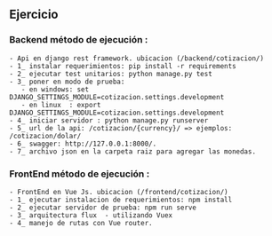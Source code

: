 ## Ejercicio 

 ### Backend método de ejecución :

    - Api en django rest framework. ubicacion (/backend/cotizacion/)
    - 1_ instalar requerimientos: pip install -r requirements
    - 2_ ejecutar test unitarios: python manage.py test
    - 3_ poner en modo de prueba:
       - en windows: set DJANGO_SETTINGS_MODULE=cotizacion.settings.development
       - en linux  : export DJANGO_SETTINGS_MODULE=cotizacion.settings.development
    - 4_ iniciar servidor : python manage.py runserver
    - 5_ url de la api: /cotizacion/{currency}/ => ejemplos: /cotizacion/dolar/
    - 6_ swagger: http://127.0.0.1:8000/.
    - 7_ archivo json en la carpeta raiz para agregar las monedas. 


 ### FrontEnd método de ejecución :

    - FrontEnd en Vue Js. ubicacion (/frontend/cotizacion/)
    - 1_ ejecutar instalacion de requerimientos: npm install
    - 2_ ejecutar servidor de prueba: npm run serve
    - 3_ arquitectura flux  - utilizando Vuex
    - 4_ manejo de rutas con Vue router.
